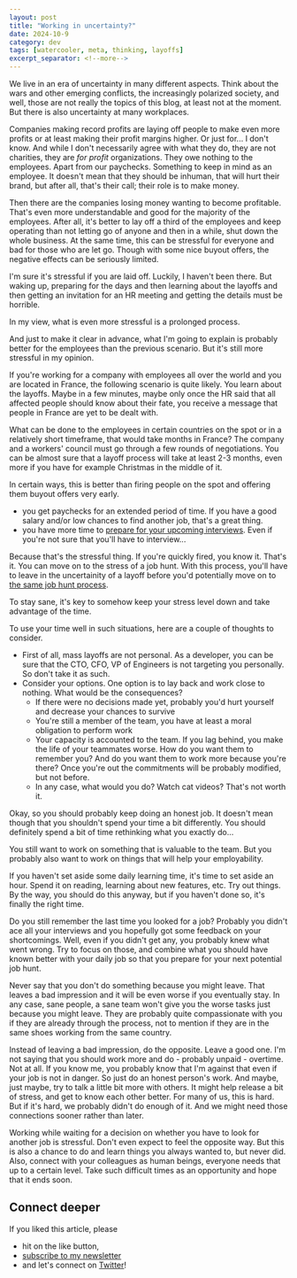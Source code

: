 ```yaml
---
layout: post
title: "Working in uncertainty?"
date: 2024-10-9
category: dev
tags: [watercooler, meta, thinking, layoffs]
excerpt_separator: <!--more-->
---
```

We live in an era of uncertainty in many different aspects. Think about the wars and other emerging conflicts, the increasingly polarized society, and well, those are not really the topics of this blog, at least not at the moment. But there is also uncertainty at many workplaces.

Companies making record profits are laying off people to make even more profits or at least making their profit margins higher. Or just for... I don't know. And while I don't necessarily agree with what they do, they are not charities, they are *for profit* organizations. They owe nothing to the employees. Apart from our paychecks. Something to keep in mind as an employee. It doesn't mean that they should be inhuman, that will hurt their brand, but after all, that's their call; their role is to make money.

Then there are the companies losing money wanting to become profitable. That's even more understandable and good for the majority of the employees. After all, it's better to lay off a third of the employees and keep operating than not letting go of anyone and then in a while, shut down the whole business. At the same time, this can be stressful for everyone and bad for those who are let go. Though with some nice buyout offers, the negative effects can be seriously limited.

I'm sure it's stressful if you are laid off. Luckily, I haven't been there. But waking up, preparing for the days and then learning about the layoffs and then getting an invitation for an HR meeting and getting the details must be horrible.

In my view, what is even more stressful is a prolonged process.

And just to make it clear in advance, what I'm going to explain is probably better for the employees than the previous scenario. But it's still more stressful in my opinion.

If you're working for a company with employees all over the world and you are located in France, the following scenario is quite likely. You learn about the layoffs. Maybe in a few minutes, maybe only once the HR said that all affected people should know about their fate, you receive a message that people in France are yet to be dealt with.

What can be done to the employees in certain countries on the spot or in a relatively short timeframe, that would take months in France? The company and a workers' council must go through a few rounds of negotiations. You can be almost sure that a layoff process will take at least 2-3 months, even more if you have for example Christmas in the middle of it.

In certain ways, this is better than firing people on the spot and offering them buyout offers very early.
- you get paychecks for an extended period of time. If you have a good salary and/or low chances to find another job, that's a great thing.
- you have more time to [prepare for your upcoming interviews](https://www.sandordargo.com/blog/2022/09/28/5-tips-to-find-your-next-job). Even if you're not sure that you'll have to interview...

Because that's the stressful thing. If you're quickly fired, you know it. That's it. You can move on to the stress of a job hunt. With this process, you'll have to leave in the uncertainity of a layoff before you'd potentially move on to [the same job hunt process](https://www.sandordargo.com/blog/2023/05/17/spoiled-or-abused).

To stay sane, it's key to somehow keep your stress level down and take advantage of the time.

To use your time well in such situations, here are a couple of thoughts to consider.

- First of all, mass layoffs are not personal. As a developer, you can be sure that the CTO, CFO, VP of Engineers is not targeting you personally. So don't take it as such.
- Consider your options. One option is to lay back and work close to nothing. What would be the consequences?
  - If there were no decisions made yet, probably you'd hurt yourself and decrease your chances to survive
  - You're still a member of the team, you have at least a moral obligation to perform work
  - Your capacity is accounted to the team. If you lag behind, you make the life of your teammates worse. How do you want them to remember you? And do you want them to work more because you're there? Once you're out the commitments will be probably modified, but not before.
  - In any case, what would you do? Watch cat videos? That's not worth it.

Okay, so you should probably keep doing an honest job. It doesn't mean though that you shouldn't spend your time a bit differently. You should definitely spend a bit of time rethinking what you exactly do...

You still want to work on something that is valuable to the team. But you probably also want to work on things that will help your employability.

If you haven't set aside some daily learning time, it's time to set aside an hour. Spend it on reading, learning about new features, etc. Try out things. By the way, you should do this anyway, but if you haven't done so, it's finally the right time.

Do you still remember the last time you looked for a job? Probably you didn't ace all your interviews and you hopefully got some feedback on your shortcomings. Well, even if you didn't get any, you probably knew what went wrong. Try to focus on those, and combine what you should have known better with your daily job so that you prepare for your next potential job hunt.

Never say that you don't do something because you might leave. That leaves a bad impression and it will be even worse if you eventually stay. In any case, sane people, a sane team won't give you the worse tasks just because you might leave. They are probably quite compassionate with you if they are already through the process, not to mention if they are in the same shoes working from the same country.

Instead of leaving a bad impression, do the opposite. Leave a good one. I'm not saying that you should work more and do - probably unpaid - overtime. Not at all. If you know me, you probably know that I'm against that even if your job is not in danger. So just do an honest person's work. And maybe, just maybe, try to talk a little bit more with others. It might help release a bit of stress, and get to know each other better. For many of us, this is hard. But if it's hard, we probably didn't do enough of it. And we might need those connections sooner rather than later.

Working while waiting for a decision on whether you have to look for another job is stressful. Don't even expect to feel the opposite way. But this is also a chance to do and learn things you always wanted to, but never did. Also, connect with your colleagues as human beings, everyone needs that up to a certain level. Take such difficult times as an opportunity and hope that it ends soon.

## Connect deeper

If you liked this article, please 
- hit on the like button,  
- [subscribe to my newsletter](http://eepurl.com/gvcv1j) 
- and let's connect on [Twitter](https://twitter.com/SandorDargo)!
